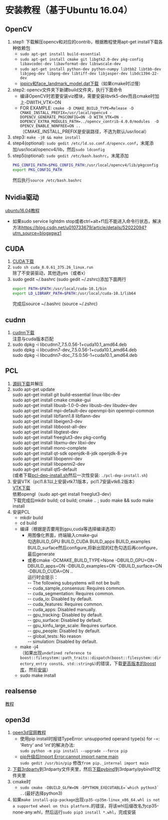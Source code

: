 # 安装教程（基于Ubuntu 16.04）

## OpenCV
1. step1: 下载解压opencv和对应的contrib，根据教程使用apt-get install下载各种依赖包  
    * `sudo apt-get install build-essential`  
    * `sudo apt-get install cmake git libgtk2.0-dev pkg-config libavcodec-dev libavformat-dev libswscale-dev`  
    * `sudo apt-get install python-dev python-numpy libtbb2 libtbb-dev libjpeg-dev libpng-dev libtiff-dev libjasper-dev libdc1394-22-dev`  
    * [ippicv和face_landmark_model.dat下载](https://blog.csdn.net/CSDN330/article/details/86747867)（如果cmake时过慢）  
2. step2: opencv文件夹下新建build文件夹，执行下面命令  
    * 编译OpenCV时若要安装viz模块，需要安装libvtk5-dev而且cmake时加上-DWITH_VTK=ON 
    * FOR EXAMPLE: `cmake -D CMAKE_BUILD_TYPE=Release -D CMAKE_INSTALL_PREFIX=/usr/local/opencv4 -DOPENCV_GENERATE_PKGCONFIG=ON -D WITH_VTK=ON -DOPENCV_EXTRA_MODULES_PATH=../opencv_contrib-4.0.0/modules  -D OPENCV_ENABLE_NONFREE=ON ..`    
    （CMAKE_INSTALL_PREFIX是安装路径，不选为默认/usr/local）
3. step3: `make -j8 && make install`  
4. step4(optional): `sudo gedit /etc/ld.so.conf.d/opencv.conf`，末尾添加/usr/local/opencv4/lib，然后`sudo ldconfig`  
5. step5(optional): `sudo gedit /etc/bash.bashrc`，末尾添加      
    ```bash
    PKG_CONFIG_PATH=$PKG_CONFIG_PATH:/usr/local/opencv4/lib/pkgconfig  
    export PKG_CONFIG_PATH  
    ```
	  然后执行`source /etc/bash.bashrc`  
    
## Nvidia驱动
[ubuntu16.04教程](https://www.cnblogs.com/xinyf/p/5960480.html)  
* 如果sudo service lightdm stop或者ctrl+alt+f1后不能进入命令行状态，解决方法<https://blog.csdn.net/u010733679/article/details/52022094?utm_source=blogxgwz1>

## CUDA
1. [CUDA下载](https://developer.nvidia.com/cuda-downloads)
2. `sudo sh cuda_8.0.61_375.26_linux.run`  
    除了不安装驱动，其他选yes（或者x）
3. sudo gedit ~/.bashrc (sudo gedit ~/.zshrc)添加下面两行
     ```bash
     export PATH=$PATH:/usr/local/cuda-10.1/bin
     export LD_LIBRARY_PATH=$PATH:/usr/local/cuda-10.1/lib64
     ```
    完成后source ~/.bashrc (source ~/.zshrc)
    
## cudnn
1. [cudnn下载](https://developer.nvidia.com/rdp/cudnn-archive)  
注意与cuda版本匹配  
2. sudo dpkg -i libcudnn7_7.5.0.56-1+cuda10.1_amd64.deb  
sudo dpkg -i libcudnn7-dev_7.5.0.56-1+cuda10.1_amd64.deb  
sudo dpkg -i libcudnn7-doc_7.5.0.56-1+cuda10.1_amd64.deb  

## PCL
1. [源码下载](https://github.com/PointCloudLibrary/pcl)并解压
2.  sudo apt-get update  
    sudo apt-get install git build-essential linux-libc-dev  
    sudo apt-get install cmake cmake-gui   
    sudo apt-get install libusb-1.0-0-dev libusb-dev libudev-dev  
    sudo apt-get install mpi-default-dev openmpi-bin openmpi-common    
    sudo apt-get install libflann1.8 libflann-dev  
    sudo apt-get install libeigen3-dev  
    sudo apt-get install libboost-all-dev  
    sudo apt-get install libgtest-dev  
    sudo apt-get install freeglut3-dev pkg-config  
    sudo apt-get install libxmu-dev libxi-dev  
    sudo apt-get install mono-complete  
    sudo apt-get install qt-sdk openjdk-8-jdk openjdk-8-jre  
    sudo apt-get install libopenni-dev   
    sudo apt-get install libopenni2-dev  
    sudo apt-get install qt5-default  
    (或者下载[pcl-dep-install.sh](./pcl-dep-install.sh)然后一次性安装:  `./pcl-dep-install.sh`)
3. 安装VTK（pcl1.8.1以上安装vtk7.1版本，pcl1.7安装vtk6.2版本）  
[VTK下载](https://vtk.org/download/)  
依赖opengl（sudo apt-get install freeglut3-dev）   
下载完成后mkdir build; cd build; cmake .. ; sudo make && sudo make install
4. 安装PCL
    * mkdir build  
    * cd build  
    * 编译（根据是否要用到gpu,cuda等选择编译选项）
        * 用图像化界面，终端输入cmake-gui  
	勾选BUILD_GPU BUILD_CUDA BUILD_apps BUILD_examples BUILD_surface然后configure,将新出现的红色勾选后再configure，最后generate  
        * 或者cmake -DCMAKE_BUILD_TYPE=None  -DBUILD_GPU=ON  -DBUILD_apps=ON  -DBUILD_examples=ON -DBUILD_surface=ON -DBUILD_CUDA=ON ..  
        运行时会提示：  
        -- The following subsystems will not be built:  
        --   cuda_sample_consensus: Requires common.  
        --   cuda_segmentation: Requires common.  
        --   cuda_io: Disabled by default.  
        --   cuda_features: Requires common.  
        --   cuda_apps: Disabled manually.  
        --   gpu_tracking: Disabled by default.  
        --   gpu_surface: Disabled by default.  
        --   gpu_kinfu_large_scale: Requires surface.  
        --   gpu_people: Disabled by default.  
        --   global_tests: No reason  
        --   simulation: Disabled by default.
    * make -j4  
    （如果出现`undefined reference to boost::filesystem::path_traits::dispatch(boost::filesystem::directory_entry const&, std::string&)`的错误，下载[更高版本的boost库](https://www.boost.org/users/history/version_1_69_0.html)，然后[安装](https://blog.csdn.net/lvyibin890/article/details/80888554)）
    * sudo make install

## realsense
[教程](https://github.com/IntelRealSense/librealsense/blob/master/doc/distribution_linux.md)  

## open3d
1. [open3d官网教程](http://www.open3d.org/docs/compilation.html#ubuntu)  
    * 使用pip install时报错TypeError: unsupported operand type(s) for -=: 'Retry' and 'int'的解决办法:  
`sudo python -m pip install --upgrade --force pip`  
    * [pip升级后Import Error:cannot import name main](https://blog.csdn.net/zong596568821xp/article/details/80410416)  
    `sudo gedit /usr/bin/pip` 修改`from pip._internal import main`  
2. [下载3rdparty](https://github.com/intel-isl/Open3D-3rdparty/tree/adac428ffa79f9e0e0a17878b5b246295d53dbb3)到3rdparty文件夹里，然后[下载pybind](https://github.com/pybind/pybind11)到3rdparty/pybind11文件夹里  
3. cmake时  
    * ```sudo cmake -DBUILD_GLFW=ON -DPYTHON_EXECUTABLE=`which python3` ..```(最好选择python3)
4. 如果`make install-pip-package`出现`cp35-cp35m-linux_x86_64.whl is not a supported wheel on this platform.`的错误，将该whl后缀改名为cp35-none-any.whl，然后运行`sudo pip3 install *.whl`，完成安装
